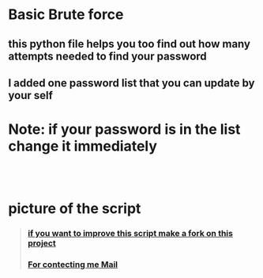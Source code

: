 # Basic Brute force

## this python file helps you too find out how many attempts needed to find your password <br>
## I added one password list that you can update by your self <br>
# Note: if your password is in the list change it immediately <br>
<br>
<br>

# picture of the script 

<blockquote class="imgur-embed-pub" lang="en" data-id="t4ZwPIQ"><a href="https://imgur.com/t4ZwPIQ">



### if you want to improve this script make a fork on this project 

### For contecting me [Mail](mailto:armines765@gmail.com)
